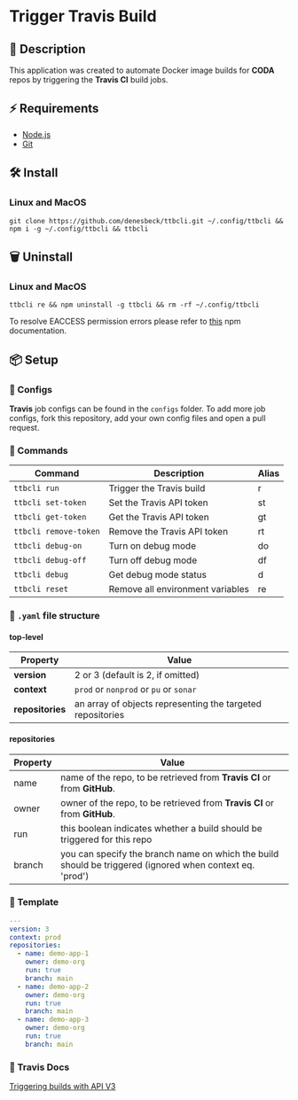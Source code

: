 # Trigger Travis Build

## 🚀 Description

This application was created to automate Docker image builds for **CODA** repos by triggering the **Travis CI** build jobs.

## ⚡ Requirements

- [Node.js](https://nodejs.org/en/)
- [Git](https://git-scm.com/)

## 🛠️ Install

### Linux and MacOS

```
git clone https://github.com/denesbeck/ttbcli.git ~/.config/ttbcli && npm i -g ~/.config/ttbcli && ttbcli
```

## 🗑️ Uninstall

### Linux and MacOS

```
ttbcli re && npm uninstall -g ttbcli && rm -rf ~/.config/ttbcli
```

To resolve EACCESS permission errors please refer to [this](https://docs.npmjs.com/resolving-eacces-permissions-errors-when-installing-packages-globally) npm documentation.

## 📦 Setup

### 💾 Configs

**Travis** job configs can be found in the `configs` folder. To add more job configs, fork this repository, add your own config files and open a pull request.

### 💾 Commands

| Command               | Description                      | Alias |
| --------------------- | -------------------------------- | ----- |
| `ttbcli run`          | Trigger the Travis build         | r     |
| `ttbcli set-token`    | Set the Travis API token         | st    |
| `ttbcli get-token`    | Get the Travis API token         | gt    |
| `ttbcli remove-token` | Remove the Travis API token      | rt    |
| `ttbcli debug-on`     | Turn on debug mode               | do    |
| `ttbcli debug-off`    | Turn off debug mode              | df    |
| `ttbcli debug`        | Get debug mode status            | d     |
| `ttbcli reset`        | Remove all environment variables | re    |

### 💾 `.yaml` file structure

#### top-level

| Property         | Value                                                      |
| ---------------- | ---------------------------------------------------------- |
| **version**      | 2 or 3 (default is 2, if omitted)                          |
| **context**      | `prod` or `nonprod` or `pu` or `sonar`                     |
| **repositories** | an array of objects representing the targeted repositories |

#### repositories

| Property | Value                                                                                                    |
| -------- | -------------------------------------------------------------------------------------------------------- |
| name     | name of the repo, to be retrieved from **Travis CI** or from **GitHub**.                                 |
| owner    | owner of the repo, to be retrieved from **Travis CI** or from **GitHub**.                                |
| run      | this boolean indicates whether a build should be triggered for this repo                                 |
| branch   | you can specify the branch name on which the build should be triggered (ignored when context eq. 'prod') |

### 💾 Template

```yaml
---
version: 3
context: prod
repositories:
  - name: demo-app-1
    owner: demo-org
    run: true
    branch: main
  - name: demo-app-2
    owner: demo-org
    run: true
    branch: main
  - name: demo-app-3
    owner: demo-org
    run: true
    branch: main
```

### 📁 Travis Docs

[Triggering builds with API V3](https://docs.travis-ci.com/user/triggering-builds/)
